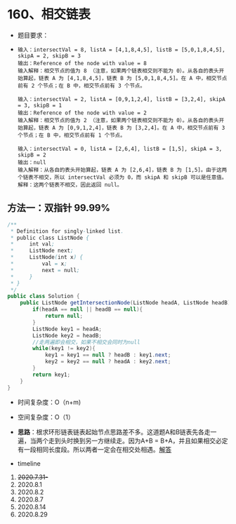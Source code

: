 # 160、相交链表

- 题目要求：

- ```
  输入：intersectVal = 8, listA = [4,1,8,4,5], listB = [5,0,1,8,4,5], skipA = 2, skipB = 3
  输出：Reference of the node with value = 8
  输入解释：相交节点的值为 8 （注意，如果两个链表相交则不能为 0）。从各自的表头开始算起，链表 A 为 [4,1,8,4,5]，链表 B 为 [5,0,1,8,4,5]。在 A 中，相交节点前有 2 个节点；在 B 中，相交节点前有 3 个节点。
  
  输入：intersectVal = 2, listA = [0,9,1,2,4], listB = [3,2,4], skipA = 3, skipB = 1
  输出：Reference of the node with value = 2
  输入解释：相交节点的值为 2 （注意，如果两个链表相交则不能为 0）。从各自的表头开始算起，链表 A 为 [0,9,1,2,4]，链表 B 为 [3,2,4]。在 A 中，相交节点前有 3 个节点；在 B 中，相交节点前有 1 个节点。
  
  输入：intersectVal = 0, listA = [2,6,4], listB = [1,5], skipA = 3, skipB = 2
  输出：null
  输入解释：从各自的表头开始算起，链表 A 为 [2,6,4]，链表 B 为 [1,5]。由于这两个链表不相交，所以 intersectVal 必须为 0，而 skipA 和 skipB 可以是任意值。
  解释：这两个链表不相交，因此返回 null。
  ```



## 方法一：双指针 99.99%

```java
/**
 * Definition for singly-linked list.
 * public class ListNode {
 *     int val;
 *     ListNode next;
 *     ListNode(int x) {
 *         val = x;
 *         next = null;
 *     }
 * }
 */
public class Solution {
    public ListNode getIntersectionNode(ListNode headA, ListNode headB) {
        if(headA == null || headB == null){
            return null;
        }
        ListNode key1 = headA;
        ListNode key2 = headB;
        //走两遍即会相交，如果不相交会同时为null
        while(key1 != key2){
            key1 = key1 == null ? headB : key1.next;
            key2 = key2 == null ? headA : key2.next;
        }
        return key1;
    }
}
```

- 时间复杂度：O（n+m)
- 空间复杂度：O（1）
- **思路**：根求环形链表链表起始节点思路差不多。这道题A和B链表先各走一遍，当两个走到头时换到另一方继续走。因为A+B = B+A，并且如果相交必定有一段相同长度段。所以两者一定会在相交处相遇。[解答](https://leetcode-cn.com/problems/intersection-of-two-linked-lists/solution/xiang-jiao-lian-biao-by-leetcode/)



- timeline

1. ~~2020.7.31-~~
2. 2020.8.1
3. 2020.8.2
4. 2020.8.7
5. 2020.8.14
6. 2020.8.29